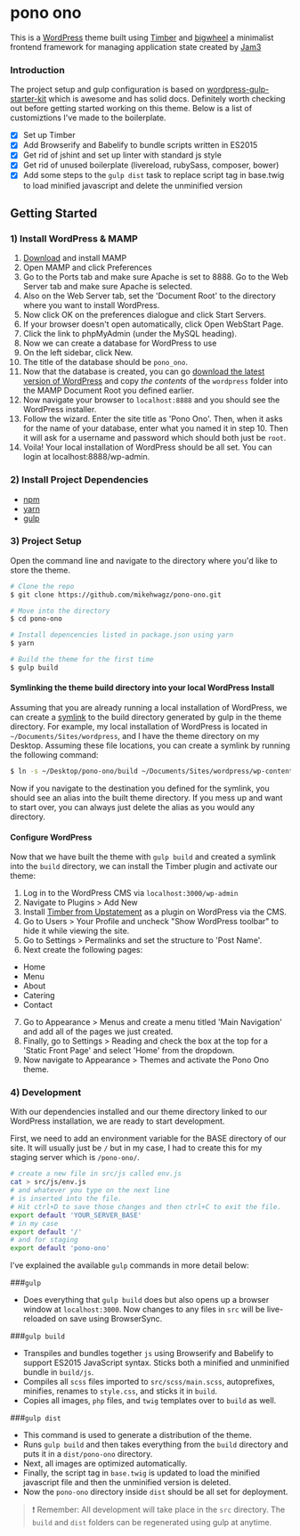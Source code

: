 # pono ono

This is a [WordPress](https://wordpress.org/) theme built using [Timber](https://www.upstatement.com/timber/) and [bigwheel](https://github.com/bigwheel-framework) a minimalist frontend framework for managing application state created by [Jam3](http://jam3.com)

### Introduction

The project setup and gulp configuration is based on [wordpress-gulp-starter-kit](https://github.com/synapticism/wordpress-gulp-starter-kit) which is awesome and has solid docs. Definitely worth checking out before getting started working on this theme. Below is a list of customiztions I've made to the boilerplate.

- [x] Set up Timber
- [x] Add Browserify and Babelify to bundle scripts written in ES2015
- [x] Get rid of jshint and set up linter with standard js style
- [x] Get rid of unused boilerplate (livereload, rubySass, composer, bower)
- [x] Add some steps to the `gulp dist` task to replace script tag in base.twig to load minified javascript and delete the unminified version

## Getting Started

### 1) Install WordPress & MAMP

1. [Download](https://www.mamp.info/en/) and install MAMP
2. Open MAMP and click Preferences
3. Go to the Ports tab and make sure Apache is set to 8888. Go to the Web Server tab and make sure Apache is selected.
4. Also on the Web Server tab, set the 'Document Root' to the directory where you want to install WordPress.
5. Now click OK on the preferences dialogue and click Start Servers.
6. If your browser doesn't open automatically, click Open WebStart Page.
7. Click the link to phpMyAdmin (under the MySQL heading).
8. Now we can create a database for WordPress to use
9. On the left sidebar, click New.
10. The title of the database should be `pono_ono`.
11. Now that the database is created, you can go [download the latest version of WordPress](https://wordpress.org/) and copy _the contents_ of the `wordpress` folder into the MAMP Document Root you defined earlier.
12. Now navigate your browser to `localhost:8888` and you should see the WordPress installer.
13. Follow the wizard. Enter the site title as 'Pono Ono'. Then, when it asks for the name of your database, enter what you named it in step 10. Then it will ask for a username and password which should both just be `root`.
14. Voila! Your local installation of WordPress should be all set. You can login at localhost:8888/wp-admin.

### 2) Install Project Dependencies

- [npm](https://www.npmjs.com/)
- [yarn](https://www.yarnpkg.com/)
- [gulp](http://gulpjs.com/)

### 3) Project Setup
Open the command line and navigate to the directory where you'd like to store the theme.
```bash
# Clone the repo
$ git clone https://github.com/mikehwagz/pono-ono.git

# Move into the directory
$ cd pono-ono

# Install depencencies listed in package.json using yarn
$ yarn

# Build the theme for the first time
$ gulp build
```

#### Symlinking the theme build directory into your local WordPress Install

Assuming that you are already running a local installation of WordPress, we can create a [symlink](https://en.wikipedia.org/wiki/Symbolic_link) to the build directory generated by gulp in the theme directory. For example, my local installation of WordPress is located in `~/Documents/Sites/wordpress`, and I have the theme directory on my Desktop. Assuming these file locations, you can create a symlink by running the following command:

```bash
$ ln -s ~/Desktop/pono-ono/build ~/Documents/Sites/wordpress/wp-content/themes/pono-ono
```

Now if you navigate to the destination you defined for the symlink, you should see an alias into the built theme directory. If you mess up and want to start over, you can always just delete the alias as you would any directory.

#### Configure WordPress

Now that we have built the theme with `gulp build` and created a symlink into the `build` directory, we can install the Timber plugin and activate our theme:

1. Log in to the WordPress CMS via `localhost:3000/wp-admin`
2. Navigate to Plugins > Add New
3. Install [Timber from Upstatement](https://wordpress.org/plugins/timber-library/) as a plugin on WordPress via the CMS.
4. Go to Users > Your Profile and uncheck "Show WordPress toolbar" to hide it while viewing the site.
5. Go to Settings > Permalinks and set the structure to 'Post Name'.
6. Next create the following pages:
  - Home
  - Menu
  - About
  - Catering
  - Contact
7. Go to Appearance > Menus and create a menu titled 'Main Navigation' and add all of the pages we just created.
8. Finally, go to Settings > Reading and check the box at the top for a 'Static Front Page' and select 'Home' from the dropdown.
4. Now navigate to Appearance > Themes and activate the Pono Ono theme.

### 4) Development

With our dependencies installed and our theme directory linked to our WordPress installation, we are ready to start development.

First, we need to add an environment variable for the BASE directory of our site. It will usually just be `/` but in my case, I had to create this for my staging server which is `/pono-ono/`.

```sh
# create a new file in src/js called env.js
cat > src/js/env.js
# and whatever you type on the next line
# is inserted into the file.
# Hit ctrl+D to save those changes and then ctrl+C to exit the file.
export default 'YOUR_SERVER_BASE'
# in my case
export default '/'
# and for staging
export default 'pono-ono'
```

I've explained the available `gulp` commands in more detail below:

###`gulp`
- Does everything that `gulp build` does but also opens up a browser window at `localhost:3000`. Now changes to any files in `src` will be live-reloaded on save using BrowserSync.

###`gulp build`
- Transpiles and bundles together `js` using Browserify and Babelify to support ES2015 JavaScript syntax. Sticks both a minified and unminified bundle in `build/js`.
- Compiles all `scss` files imported to `src/scss/main.scss`, autoprefixes, minifies, renames to `style.css`, and sticks it in `build`.
- Copies all images, `php` files, and `twig` templates over to `build` as well.

###`gulp dist`
- This command is used to generate a distribution of the theme.
- Runs `gulp build` and then takes everything from the `build` directory and puts it in a `dist/pono-ono` directory.
- Next, all images are optimized automatically.
- Finally, the script tag in `base.twig` is updated to load the minified javascript file and then the unminified version is deleted.
- Now the `pono-ono` directory inside `dist` should be all set for deployment.

> :exclamation: Remember: All development will take place in the `src` directory. The `build` and `dist` folders can be regenerated using gulp at anytime.
